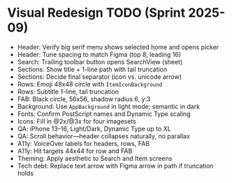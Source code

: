 # Visual Redesign TODO (Sprint 2025-09)

- Header: Verify big serif menu shows selected home and opens picker
- Header: Tune spacing to match Figma (top 8, leading 16)
- Search: Trailing toolbar button opens SearchView (sheet)
- Sections: Show title + 1-line path with tail truncation
- Sections: Decide final separator (icon vs. unicode arrow)
- Rows: Emoji 48x48 circle with `ItemIconBackground`
- Rows: Subtitle 1-line, tail truncation
- FAB: Black circle, 56x56, shadow radius 6, y:3
- Background: Use `AppBackground` in light mode; semantic in dark
- Fonts: Confirm PostScript names and Dynamic Type scaling
- Icons: Fill in @2x/@3x for four imagesets
- QA: iPhone 13–16, Light/Dark, Dynamic Type up to XL
- QA: Scroll behavior—header collapses naturally, no parallax
- A11y: VoiceOver labels for headers, rows, FAB
- A11y: Hit targets 44x44 for row and FAB
- Theming: Apply aesthetic to Search and Item screens
- Tech debt: Replace text arrow with Figma arrow in path if truncation holds

